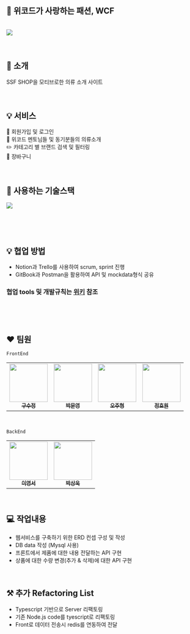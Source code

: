 ## 👕 위코드가 사랑하는 패션, WCF

<br />
<img width:"100%" src="https://user-images.githubusercontent.com/98579539/204131960-1f61d815-1da8-407e-b5f8-76ad620f81e2.gif" />
<br />
<br />
<br />

## 👏 소개

SSF SHOP을 모티브로한 의류 소개 사이트
<br />
<br />
<br />

## 💡 서비스

👤 회원가입 및 로그인 <br />
👕 위코드 멘토님들 및 동기분들의 의류소개<br />
✏️ 카테고리 별 브랜드 검색 및 필터링<br />
🛒 장바구니
<br />
<br />
<br />

## 🔧 사용하는 기술스택

![](https://velog.velcdn.com/images/sujeong_dev/post/d46cd72c-b2e6-421b-822d-5dd1bb88b45c/image.png)

<br />
<br />
<br />

## 💡 협업 방법

- Notion과 Trello를 사용하여 scrum, sprint 진행
- GitBook과 Postman을 활용하여 API 및 mockdata형식 공유 <br />

### 협업 tools 및 개발규칙는 [위키](https://github.com/wecode-bootcamp-korea/39-1st-WCF-frontend/wiki) 참조

<br />
<Br />
<br />

## ❤️ 팀원

`FrontEnd`

<table>
  <tbody>
    <tr>
      <td align="center"><a href="https://github.com/sujeong-dev"><img src="https://avatars.githubusercontent.com/u/112826154?v=4" width="100px;" alt=""/><br /><sub><b>구수정</b></sub></a><br /></td>
      <td align="center"><a href="https://github.com/myp880"><img src="https://avatars.githubusercontent.com/u/48706649?v=4" width="100px;" alt=""/><br /><sub><b>박문영</b></sub></a><br /></td>
      <td align="center"><a href="https://github.com/OHJUHYUNG"><img src="https://avatars.githubusercontent.com/u/98579539?v=4" width="100px;" alt=""/><br /><sub><b>오주형</b></sub></a><br /></td>
      <td align="center"><a href="https://github.com/Hyommm"><img src="https://avatars.githubusercontent.com/u/109214539?v=4" width="100px;" alt=""/><br /><sub><b>정효원</b></sub></a><br /></td>
     <tr/>
  </tbody>
</table>
<br />

`BackEnd`

<table>
  <tbody>
    <tr>
      <td align="center"><a href="https://github.com/Seoya0512"><img src="https://avatars.githubusercontent.com/u/87962966?v=4" width="100px;" alt=""/><br /><sub><b>이영서</b></sub></a><br /></td>
      <td align="center"><a href="https://github.com/pso0301"><img src="https://avatars.githubusercontent.com/u/112918378?v=4" width="100px;" alt=""/><br /><sub><b>박상욱</b></sub></a><br /></td>
     <tr/>
  </tbody>
</table>
<br />

##  💻 작업내용

- 웹서비스를 구축하기 위한 ERD 컨셉 구성 및 작성<br/>
- DB data 작성 (Mysql 사용)
- 프론트에서 제품에 대한 내용 전달하는  API 구현 
- 상품에 대한 수량 변경(추가 & 삭제)에 대한 API 구현

<br />

##  ⚒️ 추가 Refactoring List

- Typescript 기반으로 Server 리팩토링
- 기존 Node.js code를 tyescript로 리팩토링
- Front로 데이터 전송시 redis를 연동하여 전달
